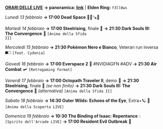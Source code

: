 <b><u>ORARI DELLE LIVE</u></b>
<b>→ panoramica: <a href="https://trello.com/b/iKwdSGf3/sabaku">link</a></b> | <b>Elden Ring:</b> <code>f3ll0ws</code>

<i>Lunedì 13 febbraio</i>
<b>→ 17:00 Dead Space</b> 🧑‍🚀🪚👾

<i>Martedì 14 febbraio</i>
<b>→ 17:00 Steelrising</b>, finale 🥖
<b>→ 21:30 Dark Souls III: The Convergence</b> 🔮
     <code>[Anima della Sfida II]</code>

<i>Mercoledì 15 febbraio</i>
<b>→ 21:30 Pokémon Nero e Bianco</b>, Veteran run inversa ◼️◻️
     <code>[feat. Cydonia]</code>

<i>Giovedì 16 febbraio</i>
<b>→ 17:00 Everspace 2</b> 🚀 #NVIDIAGFN #ADV
<b>→ 21:30 Air Combat</b> 🛩️
     <code>[Retrogaming format]</code>

<i>Venerdì 17 febbraio</i>
<b>→ 17:00 Octopath Traveler II</b>, demo 🧭
<b>→ 21:30 Steelrising</b>, finale 🥖 <i>(se non finito)</i>
<b>→ 21:30 Dark Souls III: The Convergence</b> 🔮 <i>(alternativa)</i>
     <code>[Anima della Sfida II]</code>

<i>Sabato 18 febbraio</i>
<b>→ 14:30 Outer Wilds: Echoes of the Eye</b>, Extra+🪐 🦉
     <code>[Anima della Scoperta LIVE]</code>

<i>Domenica 19 febbraio</i>
<b>→ 10:30 The Binding of Isaac: Repentance</b> 💧
     <code>[Spirito dell'Arcade LIVE]</code>
<b>→ 17:00 Resident Evil Outbreak</b> 🧿
